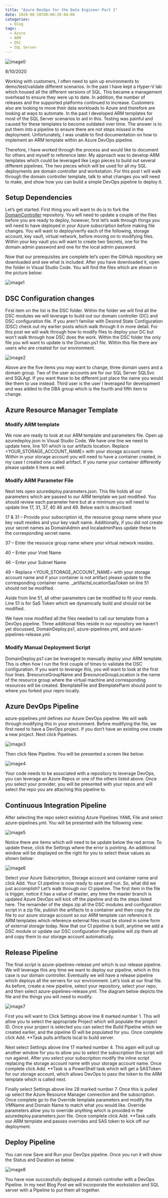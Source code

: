 ```yaml
---
title: "Azure DevOps for the Data Engineer Part 1"
date: 2020-08-10T00:00:20-04:00
categories:
  - blog
tags:
  - Azure
  - ARM
  - DSC
  - SQL Server
---
```


![image0](/assets/images/DevOpsPart1Image0.png)

8/10/2020

Working with customers, I often need to spin up environments to demo/test/validate different scenarios. In the past I have kept a Hyper-V lab which housed all the different versions of SQL. This became a management overhead to ensure they were up to date. In addition, the number of releases and the supported platforms continued to increase. Customers also are looking to move their data workloads to Azure and therefore are looking at ways to automate. In the past I developed ARM templates for most of the SQL Server scenarios to aid in this. Testing was painful and caused for these templates to become outdated over time. The answer is to put them into a pipeline to ensure there are not steps missed in the deployment. Unfortunately, I was unable to find documentation on how to implement an ARM template within an Azure DevOps pipeline.

Therefore, I have worked through the process and would like to document for others and myself to reference later. My approach was to develop ARM templates which could be leveraged like Lego pieces to build out several different pipelines. The two pieces which will be used for all my SQL deployments are domain controller and workstation. For this post I will walk through the domain controller template, talk to what changes you will need to make, and show how you can build a simple DevOps pipeline to deploy it.

## Setup Dependencies
Let’s get started. First thing you will want to do is to fork the [DomainController](https://github.com/aultt/DomainController) repository. You will need to update a couple of the files before you are ready to deploy, however, first let’s walk through things you will need to have deployed in your Azure subscription before making file changes. You will want to deploy/verify each of the following, storage account, key vault, virtual network, before moving on to modifying files. Within your key vault you will want to create two Secrets, one for the domain admin password and one for the local admin password.

Now that our prerequisites are complete let’s open the GitHub repository we downloaded and see what is included. After you have downloaded it, open the folder in Visual Studio Code. You will find the files which are shown in the picture below:

![image1](/assets/images/DevOpsPart1image1.png)

## DSC Configuration changes
First item on the list is the DSC folder. Within the folder we will find all the DSC modules we will leverage to build out our domain controller (DC) and DSC configuration file. If you aren’t familiar with Desired State Configuration (DSC) check out my earlier posts which walk through it in more detail. For this post we will walk through how to modify files to deploy your DC but won’t walk through how DSC does the work. Within the DSC folder the only file you will want to update is the Domain.ps1 file. Within this file there are users who are created for our environment.

![image2](/assets/images/DevOpsPart1Image2.png)

Above are the five items you may want to change, three domain users and a domain group. Two of the user accounts are for our SQL Server SQLSvc and SQLAgt. If you want these to be different just place the name you would like them to use instead. Third user is the user I leveraged for development and was added to the DBA group which is the fourth and fifth item to change.

## Azure Resource Manager Template
### Modify ARM template
We now are ready to look at our ARM template and parameters file. Open up azuredeploy.json in Visual Studio Code. We have one line we need to update here, line 101 which is our artifacts location. Replace <YOUR_STORAGE_ACCOUNT_NAME> with your storage account name. Within in your storage account you will need to have a container created, in my case I created one called artifact. If you name your container differently please update it here as well.

### Modify ARM Parameter File
Next lets open azuredeploy.parameters.json. This file holds all our parameters which are passed to our ARM template we just modified. You should review each parameter here but at a minimum you will need to update line 17, 31, 37, 40 46 and 49. Below each is described:

17 & 31 – Provide your subscription id, the resource group name where your key vault resides and your key vault name. Additionally, if you did not create your secret names as DomainAdmin and localadminPass update these to the corresponding secret name.

37 – Enter the resource group name where your virtual network resides.

40 – Enter your Vnet Name

46 – Enter your Subnet Name

49 – Replace <YOUR_STORAGE_ACCOUNT_NAME> with your storage account name and if your container is not artifact please update to the corresponding container name. _artifactsLocationSasToken on line 51 should not be modified.

Aside from line 51, all other parameters can be modified to fit your needs. Line 51 is for SaS Token which we dynamically build and should not be modified.

We have now modified all the files needed to call our template from a DevOps pipeline. Three additional files reside in our repository we haven’t yet discussed, DomainDeploy.ps1, azure-pipelines.yml, and azure-pipelines-release.yml.

### Modify Manual Deployment Script
DomainDeploy.ps1 can be leveraged to manually deploy your ARM template. This is often how I run the first couple of times to validate the DSC configuration. If you want to leverage this, you will want to look at the first four lines. $resourceGroupName and $resourceGroupLocation is the name of the resource group where the virtual machine and corresponding resources will be created. $templateFile and $templateParm should point to where you forked your repro locally.

## Azure DevOps Pipeline
azure-pipelines.yml defines our Azure DevOps pipeline. We will walk through modifying this in your environment. Before modifying the file, we first need to have a DevOps project. If you don’t have an existing one create a new project. Next click Pipelines.

![image3](/assets/images/DevOpsPart1Image3.png)

Then click New Pipeline. You will be presented a screen like below:

![image4](/assets/images/DevOpsPart1Image4.png)

Your code needs to be associated with a repository to leverage DevOps, you can leverage an Azure Repos or one of the others listed above. Once you select your provider, you will be presented with your repos and will select the repo you are attaching this pipeline to.

## Continuous Integration Pipeline
After selecting the repo select existing Azure Pipelines YAML File and select azure-pipelines.yml. You will be presented with the following view:

![image5](/assets/images/DevOpsPart1Image5.png)

Notice there are items which will need to be update below the red arrow. To update these, click the Settings where the error is pointing. An additional window will be displayed on the right for you to select these values as shown below:

![image6](/assets/images/DevOpsPart1Image6.png)

Select your Azure Subscription, Storage account and container name and click Add. Your CI pipeline is now ready to save and run. So, what did we just accomplish? Let’s walk through our CI pipeline. The first item in the file is trigger, notice it has a value of master, any time the master branch is updated Azure DevOps will kick off the pipeline and do the steps listed here. The remainder of the steps zip all the DSC modules and configuration script in a zip file, publish the artifacts to a container and then copy the zip file to our azure storage account so our ARM template can reference it. ARM templates which reference external files must be stored in some form of external storage today. Now that our CI pipeline is built, anytime we add a DSC module or update our DSC configuration the pipeline will zip them all and copy them to our storage account automatically.

## Release Pipeline
The final script is azure-pipelines-release.yml which is our release pipeline. We will leverage this any time we want to deploy our pipeline, which in this case is our domain controller. Eventually we will have a release pipeline which deploys all the servers for our environment. Let’s look at our final file. As before, create a new pipeline, select your repository, select your repo, and then select azure-pipelines-release.yml. The diagram below depicts the file and the things you will need to modify.

![image7](/assets/images/DevOpsPart1Image7.png)

First you will want to Click Settings above line 8 marked number 1. This will allow you to select the appropriate Project which will populate the project ID. Once your project is selected you can select the Build Pipeline which we created earlier, and the pipeline ID will be populated for you. Once complete click Add. **Task pulls artifacts local to build server.

Next select Settings above line 17 marked number 4. This again will pull up another window for you to allow you to select the subscription the script will run against. After you select your subscription modify the inline script replacing the storage account name with your storage account name. Once complete click Add. **Task is a PowerShell task which will get a SASToken for our storage account, which allows DevOps to pass the token to the ARM template which is called next.

Finally select Settings above line 28 marked number 7. Once this is pulled up select the Azure Resource Manager connection and the subscription. Once complete go to the Override template parameters and modify the VMName and Domain Name to match what you would like. Override parameters allow you to override anything which is provided in the azuredeploy.parameters.json file. Once complete click Add. **Task calls our ARM template and passes overrides and SAS token to kick off our deployment.

## Deploy Pipeline
You can now Save and Run your DevOps pipeline. Once you run it will show the Status and Duration as below.

![image8](/assets/images/DevOpsPart1Image8.png)

You have now successfully deployed a domain controller with a DevOps Pipeline. In my next Blog Post we will incorporate the workstation and SQL server with a Pipeline to put them all together.
